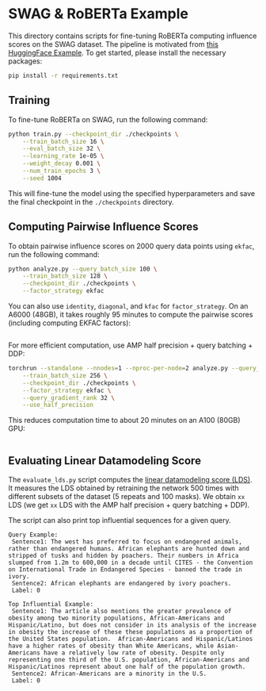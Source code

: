 # SWAG & RoBERTa Example

This directory contains scripts for fine-tuning RoBERTa computing influence scores on the SWAG dataset. The pipeline is motivated from [this HuggingFace Example](https://github.com/huggingface/transformers/tree/main/examples/pytorch/multiple-choice).
To get started, please install the necessary packages:

```bash
pip install -r requirements.txt
```

## Training

To fine-tune RoBERTa on SWAG, run the following command:

```bash
python train.py --checkpoint_dir ./checkpoints \
    --train_batch_size 16 \
    --eval_batch_size 32 \
    --learning_rate 1e-05 \
    --weight_decay 0.001 \
    --num_train_epochs 3 \
    --seed 1004
```

This will fine-tune the model using the specified hyperparameters and save the final checkpoint in the `./checkpoints` directory.

## Computing Pairwise Influence Scores

To obtain pairwise influence scores on 2000 query data points using `ekfac`, run the following command:

```bash
python analyze.py --query_batch_size 100 \
    --train_batch_size 128 \
    --checkpoint_dir ./checkpoints \
    --factor_strategy ekfac
```

You can also use `identity`, `diagonal`, and `kfac` for `factor_strategy`. On an A6000 (48GB), it takes roughly 95 minutes to compute the pairwise scores (including computing EKFAC factors):

```

```

For more efficient computation, use AMP half precision + query batching + DDP:

```bash
torchrun --standalone --nnodes=1 --nproc-per-node=2 analyze.py --query_batch_size 100 \
    --train_batch_size 256 \
    --checkpoint_dir ./checkpoints \
    --factor_strategy ekfac \
    --query_gradient_rank 32 \
    --use_half_precision 
```

This reduces computation time to about 20 minutes on an A100 (80GB) GPU:

```

```

## Evaluating Linear Datamodeling Score

The `evaluate_lds.py` script computes the [linear datamodeling score (LDS)](https://arxiv.org/abs/2303.14186). It measures the LDS obtained by 
retraining the network 500 times with different subsets of the dataset (5 repeats and 100 masks). 
We obtain `xx` LDS (we get `xx` LDS with the AMP half precision + query batching + DDP).

The script can also print top influential sequences for a given query.

```
Query Example:
 Sentence1: The west has preferred to focus on endangered animals, rather than endangered humans. African elephants are hunted down and stripped of tusks and hidden by poachers. Their numbers in Africa slumped from 1.2m to 600,000 in a decade until CITES - the Convention on International Trade in Endangered Species - banned the trade in ivory.
 Sentence2: African elephants are endangered by ivory poachers.
 Label: 0
 
Top Influential Example:
 Sentence1: The article also mentions the greater prevalence of obesity among two minority populations, African-Americans and Hispanic/Latino, but does not consider in its analysis of the increase in obesity the increase of these these populations as a proportion of the United States population.  African-Americans and Hispanic/Latinos have a higher rates of obesity than White Americans, while Asian-Americans have a relatively low rate of obesity. Despite only representing one third of the U.S. population, African-Americans and Hispanic/Latinos represent about one half of the population growth.
 Sentence2: African-Americans are a minority in the U.S.
 Label: 0
```
